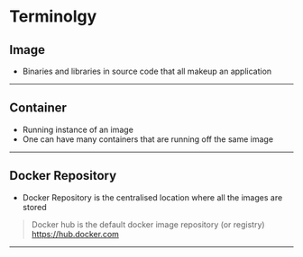 # **Terminolgy**

## Image
* Binaries and libraries in source code that all makeup an application
---

## Container
* Running instance of an image  
* One can have many containers that are running off the same image  
---

## Docker Repository
* Docker Repository is the centralised location where all the images are stored
> Docker hub is the default docker image repository (or registry)  
https://hub.docker.com
---
